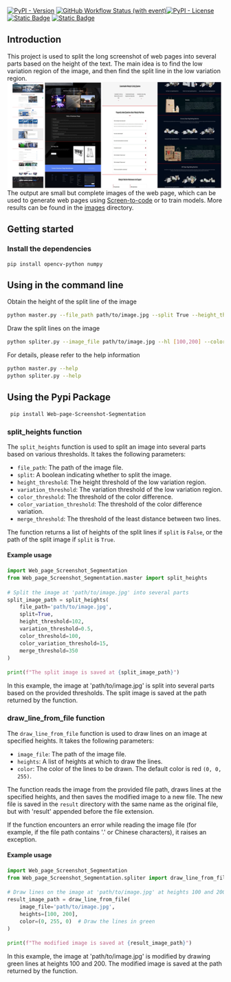 [![PyPI - Version](https://img.shields.io/pypi/v/Web_page_Screenshot_Segmentation)](https://pypi.org/project/Web_page_Screenshot_Segmentation/) [![GitHub Workflow Status (with event)](https://img.shields.io/github/actions/workflow/status/Tim-Saijun/Web-page-Screenshot-Segmentation/python-publish.yml)](https://github.com/Tim-Saijun/Web-page-Screenshot-Segmentation/actions/workflows/python-publish.yml)[![PyPI - License](https://img.shields.io/pypi/l/Web_page_Screenshot_Segmentation)](https://pypi.org/project/Web_page_Screenshot_Segmentation/)   [![Static Badge](https://img.shields.io/badge/%E7%AE%80%E4%BD%93%E4%B8%AD%E6%96%87-8A2BE2)](README-ZH.md) [![Static Badge](https://img.shields.io/badge/English-blue)](README.md)

## Introduction
This project is used to split the long screenshot of web pages into several parts based on the height of the text. The main idea is to find the low variation region of the image, and then find the split line in the low variation region. 
![The Red lines are split lines ](images/demo.png)
The output are small but complete images of the web page, which can be used to generate web pages using [Screen-to-code](https://github.com/abi/screenshot-to-code) or to train models.
More results can be found in the [images](images) directory.

## Getting started
### Install the dependencies
```
pip install opencv-python numpy
```
## Using in the command line
Obtain the height of the split line of the image
```bash
python master.py --file_path path/to/image.jpg --split True --height_threshold 102 --variation_threshold 0.5 --color_threshold 100 --color_variation_threshold 15 --merge_threshold 350
```
Draw the split lines on the image
```bash
python spliter.py --image_file path/to/image.jpg --hl [100,200] --color (0,255,0)
```
For details, please refer to the help information
```bash
python master.py --help
python spliter.py --help
```

## Using the Pypi Package
```bash
 pip install Web-page-Screenshot-Segmentation
```
 
### split_heights function

The `split_heights` function is used to split an image into several parts based on various thresholds. It takes the following parameters:

- `file_path`: The path of the image file.
- `split`: A boolean indicating whether to split the image.
- `height_threshold`: The height threshold of the low variation region.
- `variation_threshold`: The variation threshold of the low variation region.
- `color_threshold`: The threshold of the color difference.
- `color_variation_threshold`: The threshold of the color difference variation.
- `merge_threshold`: The threshold of the least distance between two lines.

The function returns a list of heights of the split lines if `split` is `False`, or the path of the split image if `split` is `True`.

#### Example usage

```python
import Web_page_Screenshot_Segmentation
from Web_page_Screenshot_Segmentation.master import split_heights

# Split the image at 'path/to/image.jpg' into several parts
split_image_path = split_heights(
    file_path='path/to/image.jpg',
    split=True,
    height_threshold=102,
    variation_threshold=0.5,
    color_threshold=100,
    color_variation_threshold=15,
    merge_threshold=350
)

print(f"The split image is saved at {split_image_path}")
```

In this example, the image at 'path/to/image.jpg' is split into several parts based on the provided thresholds. The split image is saved at the path returned by the function.


### draw_line_from_file function

The `draw_line_from_file` function is used to draw lines on an image at specified heights. It takes the following parameters:

- `image_file`: The path of the image file.
- `heights`: A list of heights at which to draw the lines.
- `color`: The color of the lines to be drawn. The default color is red `(0, 0, 255)`.

The function reads the image from the provided file path, draws lines at the specified heights, and then saves the modified image to a new file. The new file is saved in the `result` directory with the same name as the original file, but with 'result' appended before the file extension.

If the function encounters an error while reading the image file (for example, if the file path contains '.' or Chinese characters), it raises an exception.

#### Example usage

```python
import Web_page_Screenshot_Segmentation
from Web_page_Screenshot_Segmentation.spliter import draw_line_from_file

# Draw lines on the image at 'path/to/image.jpg' at heights 100 and 200
result_image_path = draw_line_from_file(
    image_file='path/to/image.jpg',
    heights=[100, 200],
    color=(0, 255, 0)  # Draw the lines in green
)

print(f"The modified image is saved at {result_image_path}")
```

In this example, the image at 'path/to/image.jpg' is modified by drawing green lines at heights 100 and 200. The modified image is saved at the path returned by the function.


